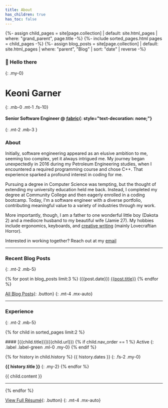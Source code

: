 ```yaml
---
title: About
has_children: true
has_toc: false
---
```

{%- assign child_pages = site[page.collection]
 | default: site.html_pages
 | where: "grand_parent", page.title -%}
{%- include sorted_pages.html pages = child_pages -%}
{%- assign blog_posts = site[page.collection]
 | default: site.html_pages
 | where: "parent", "Blog"
 | sort: "date" | reverse -%}

### 👋 Hello there
{: .my-0}

# Keoni Garner
{: .mb-0 .mt-1 .fs-10}

#### Senior Software Engineer @ [ƒabric](https://fabrichealth.com){: style="text-decoration: none;"}
{: .mt-2 .mb-3 }

### About

Initially, software engineering appeared as an elusive ambition to me, seeming too complex, yet it always intrigued me. My journey began unexpectedly in 2016 during my Petroleum Engineering studies, when I encountered a required programming course and chose C++. That experience sparked a profound interest in coding for me.

Pursuing a degree in Computer Science was tempting, but the thought of extending my university education held me back. Instead, I completed my degree at Community College and then eagerly enrolled in a coding bootcamp. Today, I'm a software engineer with a diverse portfolio, contributing meaningful value to a variety of industries through my work.

More importantly, though, I am a father to one wonderful little boy (Dakota 2) and a mediocre husband to my beautiful wife (Jamie 27). My hobbies include ergonomics, keyboards, and [creative writing](/writing/) (mainly Lovecraftian Horror).

Interested in working together? Reach out at my [email](mailto:keoni_garner@yahoo.com)

- - -

### Recent Blog Posts
{: .mt-2 .mb-5}

{% for post in blog_posts limit:3 %}
({{post.date}}) [{{post.title}}]({{post.url}})
{% endfor %}

[All Blog Posts](/blog){: .button}
{: .mt-4 .mx-auto}

- - -

### Experience
{: .mt-2 .mb-5}

{% for child in sorted_pages limit:2 %}

<div class="mb-2" markdown="1">
####  [{{child.title}}]({{child.url}})
{% if child.nav_order == 1 %}
Active
{: .label .label-green .ml-0 .my-0}
{% endif %}
</div>

{% for history in child.history %}
{{ history.dates }}
{: .fs-2 .my-0}

**{{ history.title }}**
{: .my-2}
{% endfor %}

{{ child.content }}

- - -

{% endfor %}

[View Full Résumé](/resume){: .button}
{: .mt-4 .mx-auto}